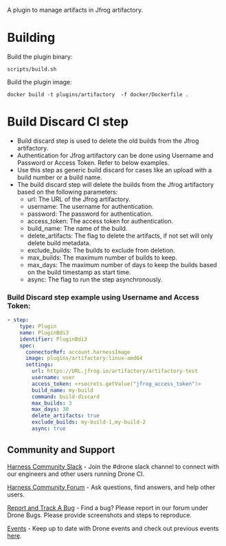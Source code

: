 A plugin to manage artifacts in Jfrog artifactory.

# Building

Build the plugin binary:

```text
scripts/build.sh
```

Build the plugin image:

```text
docker build -t plugins/artifactory  -f docker/Dockerfile .
```

# Build Discard CI step
- Build discard step is used to delete the old builds from the Jfrog artifactory.
- Authentication for Jfrog artifactory can be done using Username and Password or Access Token. Refer to below examples.
- Use this step as generic build discard for cases like an upload with a build number or a build name.
- The build discard step will delete the builds from the Jfrog artifactory based on the following parameters:
  - url: The URL of the Jfrog artifactory.
  - username: The username for authentication.
  - password: The password for authentication.
  - access_token: The access token for authentication.
  - build_name: The name of the build.
  - delete_artifacts: The flag to delete the artifacts, if not set will only delete build metadata.
  - exclude_builds: The builds to exclude from deletion.
  - max_builds: The maximum number of builds to keep.
  - max_days: The maximum number of days to keep the builds based on the build timestamp as start time.
  - async: The flag to run the step asynchronously.
 
### Build Discard step example using Username and Access Token:
```yaml
- step:
    type: Plugin
    name: PluginBdi3
    identifier: PluginBdi3
    spec:
      connectorRef: account.harnessImage
      image: plugins/artifactory:linux-amd64
      settings:
        url: https://URL.jfrog.io/artifactory/artifactory-test
        username: user
        access_token: <+secrets.getValue("jfrog_access_token")>
        build_name: my-build
        command: build-discard
        max_builds: 3
        max_days: 30
        delete_artifacts: true
        exclude_builds: my-build-1,my-build-2
        async: true
```

## Community and Support
[Harness Community Slack](https://join.slack.com/t/harnesscommunity/shared_invite/zt-y4hdqh7p-RVuEQyIl5Hcx4Ck8VCvzBw) - Join the #drone slack channel to connect with our engineers and other users running Drone CI.

[Harness Community Forum](https://community.harness.io/) - Ask questions, find answers, and help other users.

[Report and Track A Bug](https://community.harness.io/c/bugs/17) - Find a bug? Please report in our forum under Drone Bugs. Please provide screenshots and steps to reproduce.

[Events](https://www.meetup.com/harness/) - Keep up to date with Drone events and check out previous events [here](https://www.youtube.com/watch?v=Oq34ImUGcHA&list=PLXsYHFsLmqf3zwelQDAKoVNmLeqcVsD9o).
